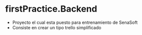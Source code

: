 # firstPractice.Backend

* Proyecto el cual esta puesto para entrenamiento de SenaSoft
* Consiste en crear un tipo trello simplificado